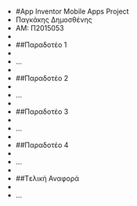 + #Αpp Inventor Mobile Apps Project
+ Παγκάκης Δημοσθένης
+ ΑΜ: Π2015053
+ 
+ ##Παραδοτέο 1
+
+ ...
+
+ ##Παραδοτέο 2
+
+ …
+
+ ##Παραδοτέο 3
+
+ ...
+
+ ##Παραδοτέο 4
+
+ ...
+
+ ##Tελική Αναφορά
+
+ ...
